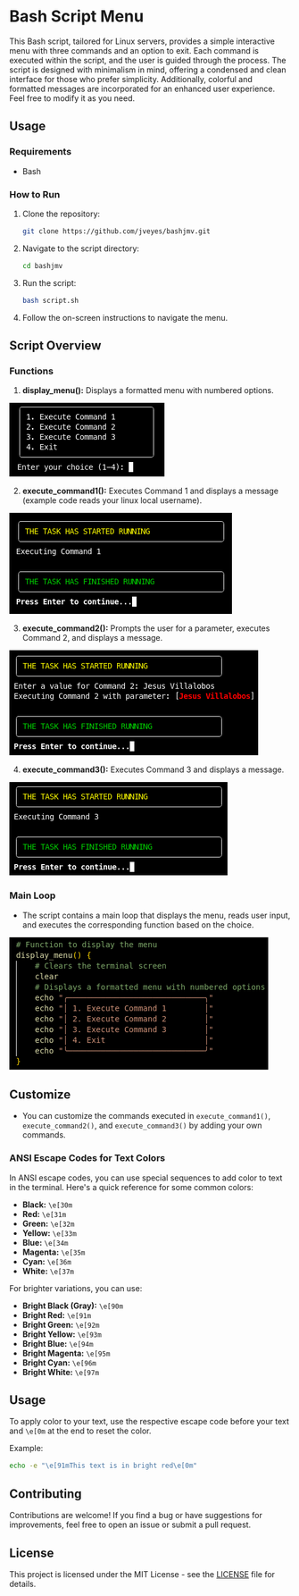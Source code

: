 # Bash Script Menu

This Bash script, tailored for Linux servers, provides a simple interactive menu with three commands and an option to exit. Each command is executed within the script, and the user is guided through the process. The script is designed with minimalism in mind, offering a condensed and clean interface for those who prefer simplicity. Additionally, colorful and formatted messages are incorporated for an enhanced user experience. Feel free to modify it as you need.

## Usage

### Requirements

- Bash

### How to Run

1. Clone the repository:

    ```bash
    git clone https://github.com/jveyes/bashjmv.git
    ```

2. Navigate to the script directory:

    ```bash
    cd bashjmv
    ```

3. Run the script:

    ```bash
    bash script.sh
    ```

4. Follow the on-screen instructions to navigate the menu.

## Script Overview

### Functions

1. **display_menu():** Displays a formatted menu with numbered options.

![Display menu](images/loop_menu.png)

2. **execute_command1():** Executes Command 1 and displays a message (example code reads your linux local username).

![Command 1](images/command_1.png)

3. **execute_command2():** Prompts the user for a parameter, executes Command 2, and displays a message.

![Command 2](images/command_2.png)

4. **execute_command3():** Executes Command 3 and displays a message.

![Command 3](images/command_3.png)

### Main Loop

- The script contains a main loop that displays the menu, reads user input, and executes the corresponding function based on the choice.

![Display menu](images/loop_menu_code.png)

## Customize

- You can customize the commands executed in `execute_command1()`, `execute_command2()`, and `execute_command3()` by adding your own commands.

### ANSI Escape Codes for Text Colors

In ANSI escape codes, you can use special sequences to add color to text in the terminal. Here's a quick reference for some common colors:

- **Black:** `\e[30m`
- **Red:** `\e[31m`
- **Green:** `\e[32m`
- **Yellow:** `\e[33m`
- **Blue:** `\e[34m`
- **Magenta:** `\e[35m`
- **Cyan:** `\e[36m`
- **White:** `\e[37m`

For brighter variations, you can use:

- **Bright Black (Gray):** `\e[90m`
- **Bright Red:** `\e[91m`
- **Bright Green:** `\e[92m`
- **Bright Yellow:** `\e[93m`
- **Bright Blue:** `\e[94m`
- **Bright Magenta:** `\e[95m`
- **Bright Cyan:** `\e[96m`
- **Bright White:** `\e[97m`

## Usage

To apply color to your text, use the respective escape code before your text and `\e[0m` at the end to reset the color.

Example:

```bash
echo -e "\e[91mThis text is in bright red\e[0m"
```


## Contributing

Contributions are welcome! If you find a bug or have suggestions for improvements, feel free to open an issue or submit a pull request.

## License

This project is licensed under the MIT License - see the [LICENSE](LICENSE) file for details.
